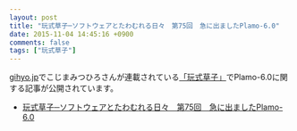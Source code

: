 ```yaml
---
layout: post
title: "玩式草子─ソフトウェアとたわむれる日々　第75回　急に出ましたPlamo-6.0"
date: 2015-11-04 14:45:16 +0900
comments: false
tags: ["玩式草子"]
---
```

[gihyo.jp](http://gihyo.jp/)でこじまみつひろさんが連載されている[「玩式草子」](http://gihyo.jp/lifestyle/serial/01/ganshiki-soushi)でPlamo-6.0に関する記事が公開されています。

* [玩式草子─ソフトウェアとたわむれる日々　第75回　急に出ましたPlamo-6.0](http://gihyo.jp/lifestyle/serial/01/ganshiki-soushi/0075)
